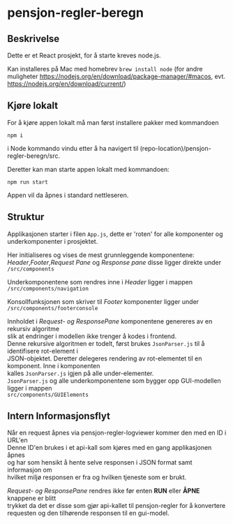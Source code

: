 # pensjon-regler-beregn
## Beskrivelse

Dette er et React prosjekt, for å starte kreves node.js.

Kan installeres på Mac med homebrev `brew install node` (for andre muligheter https://nodejs.org/en/download/package-manager/#macos, evt. https://nodejs.org/en/download/current/)

## Kjøre lokalt

For å kjøre appen lokalt må man først installere pakker med kommandoen

`npm i`

i Node kommando vindu etter å ha navigert til 
(repo-location)/pensjon-regler-beregn/src.

Deretter kan man starte appen lokalt med kommandoen:

`npm run start`

Appen vil da åpnes i standard nettleseren.

## Struktur
Applikasjonen starter i filen `App.js`, dette er 'roten' for alle komponenter og
underkomponenter i prosjektet.  

Her initialiseres og vises de mest grunnleggende komponentene:  
*Header*,*Footer*,*Request Pane* og *Response pane* disse ligger direkte under `/src/components`
  
Underkomponentene som rendres inne i *Header* ligger i mappen `/src/components/navigation`  
  
Konsollfunksjonen som skriver til *Footer* komponenter ligger under `/src/components/footerconsole`  
  
Innholdet i *Request- og ResponsePane* komponentene genereres av en rekursiv algoritme  
slik at endringer i modellen ikke trenger å kodes i frontend.  
Denne rekursive algoritmen er todelt, først brukes `JsonParser.js` til å identifisere rot-element i  
JSON-objektet. Deretter delegeres rendering av rot-elementet til en komponent. Inne i komponenten  
kalles `JsonParser.js` igjen på alle under-elementer.  
`JsonParser.js` og alle underkomponentene som bygger opp GUI-modellen ligger i mappen  
`src/components/GUIElements`  

## Intern Informasjonsflyt  

Når en request åpnes via pensjon-regler-logviewer kommer den med en ID i URL'en  
Denne ID'en brukes i et api-kall som kjøres med en gang applikasjonen åpnes  
og har som hensikt å hente selve responsen i JSON format samt informasjon om  
hvilket miljø responsen er fra og hvilken tjeneste som er brukt.  
  
*Request- og ResponsePane* rendres ikke før enten **RUN** eller **ÅPNE** knappene er blitt   
trykket da det er disse som gjør api-kallet til pensjon-regler for å konvertere requesten 
og den tilhørende responsen til en gui-model.